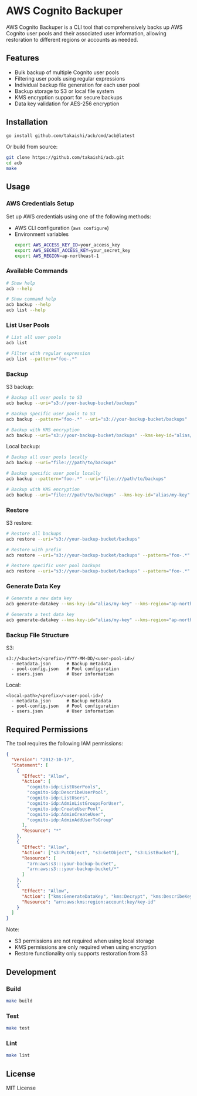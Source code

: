 # AWS Cognito Backuper

AWS Cognito Backuper is a CLI tool that comprehensively backs up AWS Cognito user pools and their associated user information, allowing restoration to different regions or accounts as needed.

## Features

- Bulk backup of multiple Cognito user pools
- Filtering user pools using regular expressions
- Individual backup file generation for each user pool
- Backup storage to S3 or local file system
- KMS encryption support for secure backups
- Data key validation for AES-256 encryption

## Installation

```bash
go install github.com/takaishi/acb/cmd/acb@latest
```

Or build from source:

```bash
git clone https://github.com/takaishi/acb.git
cd acb
make
```

## Usage

### AWS Credentials Setup

Set up AWS credentials using one of the following methods:

- AWS CLI configuration (`aws configure`)
- Environment variables
  ```bash
  export AWS_ACCESS_KEY_ID=your_access_key
  export AWS_SECRET_ACCESS_KEY=your_secret_key
  export AWS_REGION=ap-northeast-1
  ```

### Available Commands

```bash
# Show help
acb --help

# Show command help
acb backup --help
acb list --help
```

### List User Pools

```bash
# List all user pools
acb list

# Filter with regular expression
acb list --pattern="foo-.*"
```

### Backup

S3 backup:

```bash
# Backup all user pools to S3
acb backup --uri="s3://your-backup-bucket/backups"

# Backup specific user pools to S3
acb backup --pattern="foo-.*" --uri="s3://your-backup-bucket/backups"

# Backup with KMS encryption
acb backup --uri="s3://your-backup-bucket/backups" --kms-key-id="alias/my-key" --data-key-path="file:///path/to/datakey.json" --kms-region="ap-northeast-1"
```

Local backup:

```bash
# Backup all user pools locally
acb backup --uri="file:///path/to/backups"

# Backup specific user pools locally
acb backup --pattern="foo-.*" --uri="file:///path/to/backups"

# Backup with KMS encryption
acb backup --uri="file:///path/to/backups" --kms-key-id="alias/my-key" --data-key-path="file:///path/to/datakey.json" --kms-region="ap-northeast-1"
```

### Restore

S3 restore:

```bash
# Restore all backups
acb restore --uri="s3://your-backup-bucket/backups"

# Restore with prefix
acb restore --uri="s3://your-backup-bucket/backups" --pattern="foo-.*"

# Restore specific user pool backups
acb restore --uri="s3://your-backup-bucket/backups" --pattern="foo-.*"
```

### Generate Data Key

```bash
# Generate a new data key
acb generate-datakey --kms-key-id="alias/my-key" --kms-region="ap-northeast-1" --output="datakey.json"

# Generate a test data key
acb generate-datakey --kms-key-id="alias/my-key" --kms-region="ap-northeast-1" --test --output="test-datakey.json"
```

### Backup File Structure

S3:

```
s3://<bucket>/<prefix>/YYYY-MM-DD/<user-pool-id>/
  - metadata.json      # Backup metadata
  - pool-config.json   # Pool configuration
  - users.json         # User information
```

Local:

```
<local-path>/<prefix>/<user-pool-id>/
  - metadata.json      # Backup metadata
  - pool-config.json   # Pool configuration
  - users.json         # User information
```

## Required Permissions

The tool requires the following IAM permissions:

```json
{
  "Version": "2012-10-17",
  "Statement": [
    {
      "Effect": "Allow",
      "Action": [
        "cognito-idp:ListUserPools",
        "cognito-idp:DescribeUserPool",
        "cognito-idp:ListUsers",
        "cognito-idp:AdminListGroupsForUser",
        "cognito-idp:CreateUserPool",
        "cognito-idp:AdminCreateUser",
        "cognito-idp:AdminAddUserToGroup"
      ],
      "Resource": "*"
    },
    {
      "Effect": "Allow",
      "Action": ["s3:PutObject", "s3:GetObject", "s3:ListBucket"],
      "Resource": [
        "arn:aws:s3:::your-backup-bucket",
        "arn:aws:s3:::your-backup-bucket/*"
      ]
    },
    {
      "Effect": "Allow",
      "Action": ["kms:GenerateDataKey", "kms:Decrypt", "kms:DescribeKey"],
      "Resource": "arn:aws:kms:region:account:key/key-id"
    }
  ]
}
```

Note:

- S3 permissions are not required when using local storage
- KMS permissions are only required when using encryption
- Restore functionality only supports restoration from S3

## Development

### Build

```bash
make build
```

### Test

```bash
make test
```

### Lint

```bash
make lint
```

## License

MIT License
